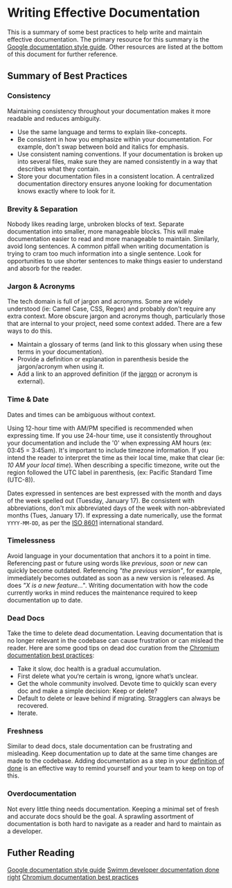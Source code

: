# Writing Effective Documentation

This is a summary of some best practices to help write and maintain effective documentation. The primary resource for this summary is the [Google documentation style guide](https://developers.google.com/style). Other resources are listed at the bottom of this document for further reference.

## Summary of Best Practices

### **Consistency**

Maintaining consistency throughout your documentation makes it more readable and reduces ambiguity.
- Use the same language and terms to explain like-concepts.
- Be consistent in how you emphasize within your documentation. For example, don't swap between bold and italics for emphasis.
- Use consistent naming conventions. If your documentation is broken up into several files, make sure they are named consistently in a way that describes what they contain.
- Store your documentation files in a consistent location. A centralized documentation directory ensures anyone looking for documentation knows exactly where to look for it.

### **Brevity & Separation**

Nobody likes reading large, unbroken blocks of text. Separate documentation into smaller, more manageable blocks. This will make documentation easier to read and more manageable to maintain. Similarly, avoid long sentences. A common pitfall when writing documentation is trying to cram too much information into a single sentence. Look for opportunities to use shorter sentences to make things easier to understand and absorb for the reader.

### **Jargon & Acronyms**

The tech domain is full of jargon and acronyms. Some are widely understood (ie: Camel Case, CSS, Regex) and probably don't require any extra context. More obscure jargon and acronyms though, particularly those that are internal to your project, need some context added. There are a few ways to do this.
- Maintain a glossary of terms (and link to this glossary when using these terms in your documentation).
- Provide a definition or explanation in parenthesis beside the jargon/acronym when using it.
- Add a link to an approved definition (if the [jargon](https://www.merriam-webster.com/dictionary/jargon) or acronym is external).

### **Time & Date**

Dates and times can be ambiguous without context.

Using 12-hour time with AM/PM specified is recommended when expressing time. If you use 24-hour time, use it consistently throughout your documentation and include the '0' when expressing AM hours (ex: 03:45 = 3:45am). It's important to include timezone information. If you intend the reader to interpret the time as their local time, make that clear (ie: *10 AM your local time*). When describing a specific timezone, write out the region followed the UTC label in parenthesis, (ex: Pacific Standard Time (UTC-8)).

Dates expressed in sentences are best expressed with the month and days of the week spelled out (Tuesday, January 17). Be consistent with abbreviations, don't mix abbreviated days of the week with non-abbreviated months (Tues, January 17). If expressing a date numerically, use the format `YYYY-MM-DD`, as per the [ISO 8601](https://en.wikipedia.org/wiki/ISO_8601) international standard.

### **Timelessness**

Avoid language in your documentation that anchors it to a point in time. Referencing past or future using words like *previous*, *soon* or *new* can quickly become outdated. Referencing *"the previous version"*, for example, immediately becomes outdated as soon as a new version is released. As does *"X is a new feature..."*. Writing documentation with how the code currently works in mind reduces the maintenance required to keep documentation up to date.

### **Dead Docs**

Take the time to delete dead documentation. Leaving documentation that is no longer relevant in the codebase can cause frustration or can mislead the reader. Here are some good tips on dead doc curation from the [Chromium documentation best practices](https://chromium.googlesource.com/chromium/src/+/HEAD/docs/documentation_best_practices.md):
- Take it slow, doc health is a gradual accumulation.
- First delete what you‘re certain is wrong, ignore what’s unclear.
- Get the whole community involved. Devote time to quickly scan every doc and make a simple decision: Keep or delete?
- Default to delete or leave behind if migrating. Stragglers can always be recovered.
- Iterate.

### **Freshness**

Similar to dead docs, stale documentation can be frustrating and misleading. Keep documentation up to date at the same time changes are made to the codebase. Adding documentation as a step in your [definition of done](https://www.wrike.com/project-management-guide/faq/what-is-definition-of-done-agile/) is an effective way to remind yourself and your team to keep on top of this.

### **Overdocumentation**

Not every little thing needs documentation. Keeping a minimal set of fresh and accurate docs should be the goal. A sprawling assortment of documentation is both hard to navigate as a reader and hard to maintain as a developer.

## Futher Reading

[Google documentation style guide](https://developers.google.com/style)
[Swimm developer documentation done right](https://swimm.io/blog/developer-documenting-done-right)
[Chromium documentation best practices](https://chromium.googlesource.com/chromium/src/+/HEAD/docs/documentation_best_practices.md)

